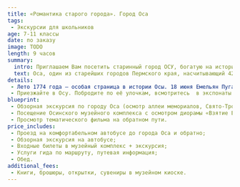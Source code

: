```yaml
---
title: «Романтика старого города». Город Оса
tags:
 - Экскурсии для школьников
age: 7-11 классы
date: по заказу
image: TODO
length: 9 часов
summary:
  intro: Приглашаем Вам посетить старинный город ОСУ, богатую на исторические события.  
  text: Оса, один из старейших городов Пермского края, насчитывающий 420 лет. О ней писали в своих произведениях А. С. Пушкин, В. Я. Шишков, В. С. Пикуль. Через этот городок к берегам Северной Америки (Аляска) проследовала Вторая Камчатская экспедиция Витуса Беренга. В 1937 году близ Осы снимался популярный фильм « Волга-Волга».
details:
 - Лето 1774 года – особая страница в истории Осы. 18 июня Емельян Пугачёв осадил город. Крепость защищали храбрые воины, недаром предводитель крестьянского бунта  сказал: « Мал городок, да кусается, как оса».
 - Приезжайте в Осу. Побродите по её улочкам, всмотритесь  в экспонаты музея, почувствуйте обаяние, ауру и романтику старого города, складывающуюся веками…
blueprint:
 - Обзорная экскурсия по городу Оса (осмотр аллеи мемориалов, Свято-Троицкого собора, купеческих особняков, памятника «Куль Осинский» и т.д.);
 - Посещение Осинского музейного комплекса с осмотром диорамы «Взятие Емельяном Пугачевым крепости Оса», фрагмента крепости и т.д.;
 - Просмотр тематического фильма на обратном пути.
price_includes:
 - Проезд на комфортабельном автобусе до города Оса и обратно;
 - Обзорная экскурсия на автобусе;
 - Входные билеты в музейный комплекс + экскурсия;
 - Услуги гида по маршруту, путевая информация;
 - Обед.
additional_fees:
 - Книги, брошюры, открытки, сувениры в музейном киоске.
---
```

